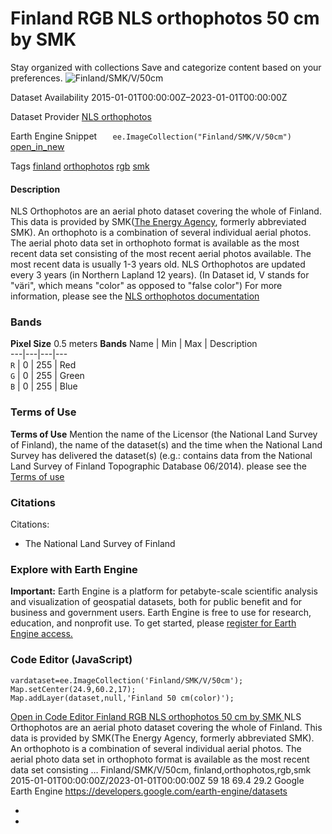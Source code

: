  
#  Finland RGB NLS orthophotos 50 cm by SMK 
Stay organized with collections  Save and categorize content based on your preferences. 
![Finland/SMK/V/50cm](https://developers.google.com/earth-engine/datasets/images/Finland/Finland_SMK_V_50cm_sample.png) 

Dataset Availability
    2015-01-01T00:00:00Z–2023-01-01T00:00:00Z 

Dataset Provider
     [ NLS orthophotos ](https://www.maanmittauslaitos.fi/en/maps-and-spatial-data/expert-users/product-descriptions/orthophotos) 

Earth Engine Snippet
     `    ee.ImageCollection("Finland/SMK/V/50cm")   ` [ open_in_new ](https://code.earthengine.google.com/?scriptPath=Examples:Datasets/Finland/Finland_SMK_V_50cm) 

Tags
     [finland](https://developers.google.com/earth-engine/datasets/tags/finland) [orthophotos](https://developers.google.com/earth-engine/datasets/tags/orthophotos) [rgb](https://developers.google.com/earth-engine/datasets/tags/rgb) [smk](https://developers.google.com/earth-engine/datasets/tags/smk)
#### Description
NLS Orthophotos are an aerial photo dataset covering the whole of Finland. This data is provided by SMK([The Energy Agency](https://energiavirasto.fi/etusivu), formerly abbreviated SMK). An orthophoto is a combination of several individual aerial photos. The aerial photo data set in orthophoto format is available as the most recent data set consisting of the most recent aerial photos available. The most recent data is usually 1-3 years old. NLS Orthophotos are updated every 3 years (in Northern Lapland 12 years).
(In Dataset id, V stands for "väri", which means "color" as opposed to "false color") For more information, please see the [NLS orthophotos documentation](https://www.maanmittauslaitos.fi/en/maps-and-spatial-data/expert-users/product-descriptions/orthophotos)
### Bands
**Pixel Size** 0.5 meters 
**Bands**
Name | Min | Max | Description  
---|---|---|---  
`R` |  0  |  255  | Red  
`G` |  0  |  255  | Green  
`B` |  0  |  255  | Blue  
### Terms of Use
**Terms of Use**
Mention the name of the Licensor (the National Land Survey of Finland), the name of the dataset(s) and the time when the National Land Survey has delivered the dataset(s) (e.g.: contains data from the National Land Survey of Finland Topographic Database 06/2014). please see the [Terms of use](https://creativecommons.org/licenses/by/4.0/)
### Citations
Citations:
  * The National Land Survey of Finland


### Explore with Earth Engine
**Important:** Earth Engine is a platform for petabyte-scale scientific analysis and visualization of geospatial datasets, both for public benefit and for business and government users. Earth Engine is free to use for research, education, and nonprofit use. To get started, please [register for Earth Engine access.](https://console.cloud.google.com/earth-engine)
### Code Editor (JavaScript)
```
vardataset=ee.ImageCollection('Finland/SMK/V/50cm');
Map.setCenter(24.9,60.2,17);
Map.addLayer(dataset,null,'Finland 50 cm(color)');
```
[ Open in Code Editor ](https://code.earthengine.google.com/?scriptPath=Examples:Datasets/Finland/Finland_SMK_V_50cm)
[ Finland RGB NLS orthophotos 50 cm by SMK ](https://developers.google.com/earth-engine/datasets/catalog/Finland_SMK_V_50cm)
NLS Orthophotos are an aerial photo dataset covering the whole of Finland. This data is provided by SMK(The Energy Agency, formerly abbreviated SMK). An orthophoto is a combination of several individual aerial photos. The aerial photo data set in orthophoto format is available as the most recent data set consisting …
Finland/SMK/V/50cm, finland,orthophotos,rgb,smk 
2015-01-01T00:00:00Z/2023-01-01T00:00:00Z
59 18 69.4 29.2 
Google Earth Engine
https://developers.google.com/earth-engine/datasets
  * [ ](https://doi.org/https://www.maanmittauslaitos.fi/en/maps-and-spatial-data/expert-users/product-descriptions/orthophotos)
  * [ ](https://doi.org/https://developers.google.com/earth-engine/datasets/catalog/Finland_SMK_V_50cm)


